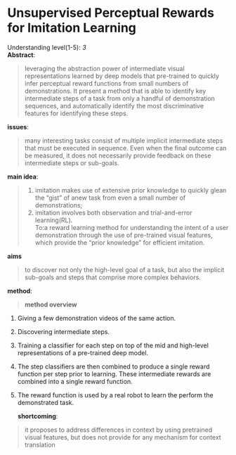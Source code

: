 Unsupervised Perceptual Rewards for Imitation Learning
===
Understanding level(1-5): *3*  
**Abstract**:   
>leveraging the abstraction power of intermediate visual representations learned by deep models that pre-trained to quickly infer perceptual reward functions from small numbers of demonstrations. It present a method that is able to identify key intermediate steps of a task from
only a handful of demonstration sequences, and automatically identify the most discriminative features for identifying these steps.  
  
   **issues**:  
>many interesting tasks consist of multiple implicit intermediate steps that must be executed in sequence. Even when the final outcome can be measured, it does not necessarily provide feedback on these intermediate steps or sub-goals.  
  
   **main idea**:
>1. imitation makes use of extensive prior knowledge to quickly glean the “gist” of anew task from even a small number of demonstrations;  
>2. imitation involves both observation and trial-and-error learning(RL).  
>To:a reward learning method for understanding the intent of a user demonstration through the use of pre-trained visual features, which provide the “prior knowledge” for efficient imitation.
  
  **aims**  
>to discover not only the high-level goal of a task, but also the implicit sub-goals and steps that comprise more complex behaviors.
  
   **method**:  
>**method overview**  
1. Giving a few demonstration videos of the same action.  
2. Discovering intermediate steps.  
3. Training a classifier for each step on top of the mid and high-level representations of a pre-trained deep model.  
4. The step classifiers are then combined to produce a single reward function per step prior to learning. These intermediate rewards are combined into a single reward function.  
5. The reward function is used by a real robot to learn the perform the demonstrated task.  
  
   **shortcoming**:  
>it proposes to address differences in context by using pretrained visual features, but does not provide for
any mechanism for context translation
